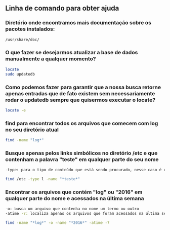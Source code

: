 ## Linha de comando para obter ajuda

### Diretório onde encontramos mais documentação sobre os pacotes instalados:

```bash
/usr/share/doc/
```

### O que fazer se desejarmos atualizar a base de dados manualmente a qualquer momento?

```bash
locate
sudo updatedb
``` 

### Como podemos fazer para garantir que a nossa busca retorne apenas entradas que de fato existem sem necessariamente rodar o updatedb sempre que quisermos executar o locate?

```bash
locate -e
```

### find para encontrar todos os arquivos que comecem com log no seu diretório atual

```bash
find -name "log*"
```

### Busque apenas pelos links simbólicos no diretório /etc e que contenham a palavra "teste" em qualquer parte do seu nome

```bash
-type: para o tipo de conteúdo que está sendo procurado, nesse caso é um link simbólico "l"

find /etc -type l -name "*teste*"
```

### Encontrar os arquivos que contém "log" ou "2016" em qualquer parte do nome e acessados na última semana

```bash
-o: busca um arquivo que contenha no nome um termo ou outro
-atime -7: localiza apenas os arquivos que foram acessados na última semana

find -name "*log*" -o -name "*2016*" -atime -7
```